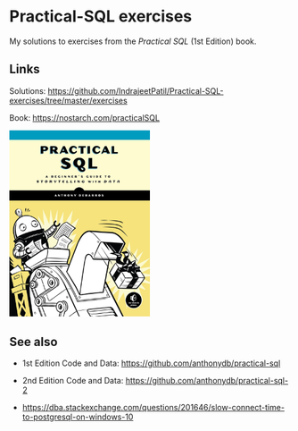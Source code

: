 Practical-SQL exercises
================

My solutions to exercises from the *Practical SQL* (1st Edition) book.

## Links

Solutions:
<https://github.com/IndrajeetPatil/Practical-SQL-exercises/tree/master/exercises>

Book: <https://nostarch.com/practicalSQL>

<img src="assets/cover.jpg" width="50%" />

## See also

-   1st Edition Code and Data:
    <https://github.com/anthonydb/practical-sql>

-   2nd Edition Code and Data:
    <https://github.com/anthonydb/practical-sql-2>

-   <https://dba.stackexchange.com/questions/201646/slow-connect-time-to-postgresql-on-windows-10>
